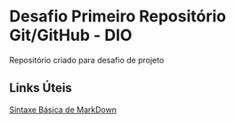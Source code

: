 # Desafio Primeiro Repositório Git/GitHub - DIO
Repositório criado para desafio de projeto

## Links Úteis
[Sintaxe Básica de MarkDown](https://www.markdownguide.org/basic-syntax/)

